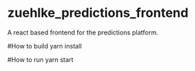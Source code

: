 # zuehlke_predictions_frontend
A react based frontend for the predictions platform.

#How to build
yarn install

#How to run
yarn start
